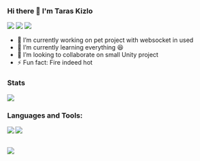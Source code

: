 ### Hi there 👋 I'm Taras Kizlo

![](http://estruyf-github.azurewebsites.net/api/VisitorHit?user=iamprovidence&repo=github-visitors-badge&countColorcountColor&countColor=%23105FAB)
[![](https://img.shields.io/badge/-@iamprovidence-%23181717?style=for-the-badge&logo=github)](https://github.com/iamprovidence)
[![](https://img.shields.io/badge/-Taras%20Kizlo-blue?style=for-the-badge&logo=Linkedin&logoColor=white&link=https://www.linkedin.com/in/taras-kizlo-b5907518b/)](https://www.linkedin.com/in/taras-kizlo-b5907518b/)

- 🔭 I’m currently working on pet project with websocket in used
- 🌱 I’m currently learning everything :satisfied:
- 👯 I’m looking to collaborate on small Unity project
- ⚡ Fun fact: Fire indeed hot

### Stats

![](https://github-readme-stats.vercel.app/api?username=iamprovidence&show_icons=true&hide=contribs,stars&title_color=2F374F&icon_color=2F374F&text_color=7B89B0)

### Languages and Tools:

<img align="left" src="https://img.shields.io/badge/c%23%20-%23239120.svg?&style=for-the-badge&logo=c-sharp&logoColor=white"/>
<img align="left" src="https://img.shields.io/badge/angular%20-%23DD0031.svg?&style=for-the-badge&logo=angular&logoColor=white"/>

<br/>
<br/>

![](https://github-readme-stats.vercel.app/api/top-langs/?username=iamprovidence&layout=compact&title_color=2F374F)
